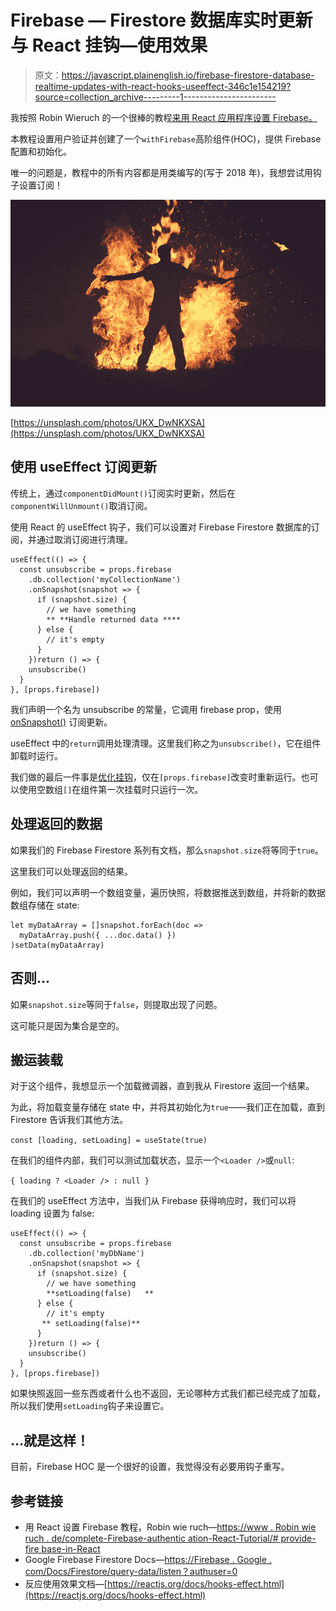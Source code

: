 # Firebase — Firestore 数据库实时更新与 React 挂钩—使用效果

> 原文：<https://javascript.plainenglish.io/firebase-firestore-database-realtime-updates-with-react-hooks-useeffect-346c1e154219?source=collection_archive---------1----------------------->

我按照 Robin Wieruch 的一个很棒的教程[来用 React 应用程序设置 Firebase。](https://www.robinwieruch.de/complete-firebase-authentication-react-tutorial#provide-firebase-in-react)

本教程设置用户验证并创建了一个`withFirebase`高阶组件(HOC)，提供 Firebase 配置和初始化。

唯一的问题是，教程中的所有内容都是用类编写的(写于 2018 年)，我想尝试用钩子设置订阅！

![](img/d955aa9db8f249231bf72c162814a59a.png)

[https://unsplash.com/photos/UKX_DwNKXSA](https://unsplash.com/photos/UKX_DwNKXSA)

## 使用 useEffect 订阅更新

传统上，通过`componentDidMount()`订阅实时更新，然后在`componentWillUnmount()`取消订阅。

使用 React 的 useEffect 钩子，我们可以设置对 Firebase Firestore 数据库的订阅，并通过取消订阅进行清理。

```
useEffect(() => {
  const unsubscribe = props.firebase
    .db.collection('myCollectionName')
    .onSnapshot(snapshot => {
      if (snapshot.size) {
        // we have something
        ** **Handle returned data ****
      } else {
        // it's empty
      }
    })return () => {
    unsubscribe()
  }
}, [props.firebase])
```

我们声明一个名为 unsubscribe 的常量，它调用 firebase prop，使用 [onSnapshot()](https://firebase.google.com/docs/firestore/query-data/listen?authuser=0) 订阅更新。

useEffect 中的`return`调用处理清理。这里我们称之为`unsubscribe()`，它在组件卸载时运行。

我们做的最后一件事是[优化挂钩](https://reactjs.org/docs/hooks-effect.html#tip-optimizing-performance-by-skipping-effects)，仅在`[props.firebase]`改变时重新运行。也可以使用空数组`[]`在组件第一次挂载时只运行一次。

## 处理返回的数据

如果我们的 Firebase Firestore 系列有文档，那么`snapshot.size`将等同于`true`。

这里我们可以处理返回的结果。

例如，我们可以声明一个数组变量，遍历快照，将数据推送到数组，并将新的数据数组存储在 state:

```
let myDataArray = []snapshot.forEach(doc =>
  myDataArray.push({ ...doc.data() })
)setData(myDataArray)
```

## 否则…

如果`snapshot.size`等同于`false`，则提取出现了问题。

这可能只是因为集合是空的。

## 搬运装载

对于这个组件，我想显示一个加载微调器，直到我从 Firestore 返回一个结果。

为此，将加载变量存储在 state 中，并将其初始化为`true`——我们正在加载，直到 Firestore 告诉我们其他方法。

`const [loading, setLoading] = useState(true)`

在我们的组件内部，我们可以测试加载状态，显示一个`<Loader />`或`null`:

`{ loading ? <Loader /> : null }`

在我们的 useEffect 方法中，当我们从 Firebase 获得响应时，我们可以将 loading 设置为 false:

```
useEffect(() => {
  const unsubscribe = props.firebase
    .db.collection('myDbName')
    .onSnapshot(snapshot => {
      if (snapshot.size) {
        // we have something
        **setLoading(false)   **  
      } else {
        // it's empty
       ** setLoading(false)**
      }
    })return () => {
    unsubscribe()
  }
}, [props.firebase])
```

如果快照返回一些东西或者什么也不返回，无论哪种方式我们都已经完成了加载，所以我们使用`setLoading`钩子来设置它。

## …就是这样！

目前，Firebase HOC 是一个很好的设置，我觉得没有必要用钩子重写。

## 参考链接

*   用 React 设置 Firebase 教程，Robin wie ruch—[https://www . Robin wie ruch . de/complete-Firebase-authentic ation-React-Tutorial/# provide-fire base-in-React](https://www.robinwieruch.de/complete-firebase-authentication-react-tutorial/#provide-firebase-in-react)
*   Google Firebase Firestore Docs—[https://Firebase . Google . com/Docs/Firestore/query-data/listen？authuser=0](https://firebase.google.com/docs/firestore/query-data/listen?authuser=0)
*   反应使用效果文档—[https://reactjs.org/docs/hooks-effect.html](https://reactjs.org/docs/hooks-effect.html)